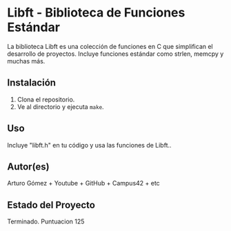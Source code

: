 # Libft - Biblioteca de Funciones Estándar

La biblioteca Libft es una colección de funciones en C que simplifican el desarrollo de proyectos. Incluye funciones estándar como strlen, memcpy y muchas más.

## Instalación
1. Clona el repositorio.
2. Ve al directorio y ejecuta `make`.

## Uso
Incluye "libft.h" en tu código y usa las funciones de Libft..

## Autor(es)

Arturo Gómez + Youtube + GitHub + Campus42 + etc

## Estado del Proyecto

Terminado. Puntuacion 125
